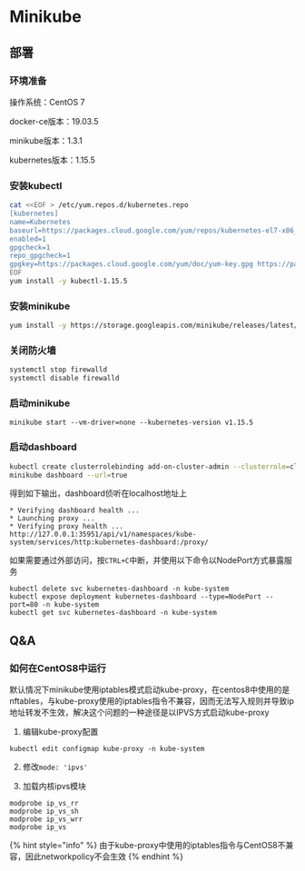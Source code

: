 # Minikube

## 部署

### 环境准备

操作系统：CentOS 7

docker-ce版本：19.03.5

minikube版本：1.3.1

kubernetes版本：1.15.5

### 安装kubectl

```bash
cat <<EOF > /etc/yum.repos.d/kubernetes.repo
[kubernetes]
name=Kubernetes
baseurl=https://packages.cloud.google.com/yum/repos/kubernetes-el7-x86_64
enabled=1
gpgcheck=1
repo_gpgcheck=1
gpgkey=https://packages.cloud.google.com/yum/doc/yum-key.gpg https://packages.cloud.google.com/yum/doc/rpm-package-key.gpg
EOF
yum install -y kubectl-1.15.5
```

### 安装minikube

```bash
yum install -y https://storage.googleapis.com/minikube/releases/latest/minikube-1.3.1.rpm
```

### 关闭防火墙

```bash
systemctl stop firewalld
systemctl disable firewalld
```

### 启动minikube

```text
minikube start --vm-driver=none --kubernetes-version v1.15.5
```

### 启动dashboard

```bash
kubectl create clusterrolebinding add-on-cluster-admin --clusterrole=cluster-admin --serviceaccount=kube-system:default
minikube dashboard --url=true
```

得到如下输出，dashboard侦听在localhost地址上

```text
* Verifying dashboard health ...
* Launching proxy ...
* Verifying proxy health ...
http://127.0.0.1:35951/api/v1/namespaces/kube-system/services/http:kubernetes-dashboard:/proxy/
```

如果需要通过外部访问，按`CTRL+C`中断，并使用以下命令以NodePort方式暴露服务

```text
kubectl delete svc kubernetes-dashboard -n kube-system
kubectl expose deployment kubernetes-dashboard --type=NodePort --port=80 -n kube-system
kubectl get svc kubernetes-dashboard -n kube-system
```

## Q&A

### 如何在CentOS8中运行

默认情况下minikube使用iptables模式启动kube-proxy，在centos8中使用的是nftables，与kube-proxy使用的iptables指令不兼容，因而无法写入规则并导致ip地址转发不生效，解决这个问题的一种途径是以IPVS方式启动kube-proxy

1. 编辑kube-proxy配置

`kubectl edit configmap kube-proxy -n kube-system`

2. 修改`mode: 'ipvs'`

3. 加载内核ipvs模块

```text
modprobe ip_vs_rr
modprobe ip_vs_sh
modprobe ip_vs_wrr
modprobe ip_vs
```

{% hint style="info" %}
由于kube-proxy中使用的iptables指令与CentOS8不兼容，因此networkpolicy不会生效
{% endhint %}

